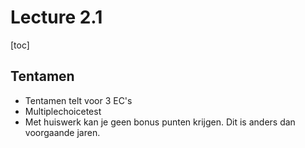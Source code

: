 # Lecture 2.1

[toc]

## Tentamen

* Tentamen telt voor 3 EC's
* Multiplechoicetest
* Met huiswerk kan je geen bonus punten krijgen. Dit is anders dan voorgaande jaren.

